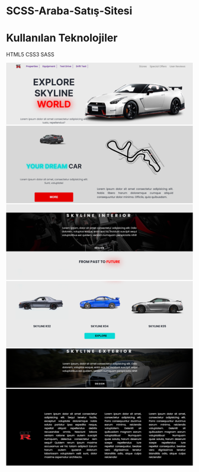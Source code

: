 # SCSS-Araba-Satış-Sitesi

<h1>Kullanılan Teknolojiler</h1>
<p>HTML5 CSS3 SASS</p>


<img src="images/e1.png">
<img src="images/e2.png">
<img src="images/e3.png">
<img src="images/e4.png">
<img src="images/e5.png">
<img src="images/e6.png">